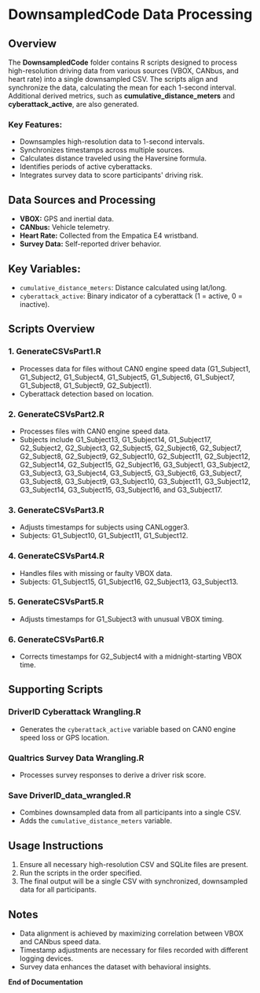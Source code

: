 # DownsampledCode Data Processing

## Overview
The **DownsampledCode** folder contains R scripts designed to process high-resolution driving data from various sources (VBOX, CANbus, and heart rate) into a single downsampled CSV. The scripts align and synchronize the data, calculating the mean for each 1-second interval. Additional derived metrics, such as **cumulative_distance_meters** and **cyberattack_active**, are also generated.

### Key Features:
- Downsamples high-resolution data to 1-second intervals.
- Synchronizes timestamps across multiple sources.
- Calculates distance traveled using the Haversine formula.
- Identifies periods of active cyberattacks.
- Integrates survey data to score participants' driving risk.

## Data Sources and Processing
- **VBOX:** GPS and inertial data.
- **CANbus:** Vehicle telemetry.
- **Heart Rate:** Collected from the Empatica E4 wristband.
- **Survey Data:** Self-reported driver behavior.

## Key Variables:
- `cumulative_distance_meters`: Distance calculated using lat/long.
- `cyberattack_active`: Binary indicator of a cyberattack (1 = active, 0 = inactive).

## Scripts Overview

### 1. GenerateCSVsPart1.R
- Processes data for files without CAN0 engine speed data (G1_Subject1, G1_Subject2, G1_Subject4, G1_Subject5, G1_Subject6, G1_Subject7, G1_Subject8, G1_Subject9, G2_Subject1).
- Cyberattack detection based on location.

### 2. GenerateCSVsPart2.R
- Processes files with CAN0 engine speed data.
- Subjects include G1_Subject13, G1_Subject14, G1_Subject17, G2_Subject2, G2_Subject3, G2_Subject5, G2_Subject6, G2_Subject7, G2_Subject8, G2_Subject9, G2_Subject10, G2_Subject11, G2_Subject12, G2_Subject14, G2_Subject15, G2_Subject16, G3_Subject1, G3_Subject2, G3_Subject3, G3_Subject4, G3_Subject5, G3_Subject6, G3_Subject7, G3_Subject8, G3_Subject9, G3_Subject10, G3_Subject11, G3_Subject12, G3_Subject14, G3_Subject15, G3_Subject16, and G3_Subject17.

### 3. GenerateCSVsPart3.R
- Adjusts timestamps for subjects using CANLogger3.
- Subjects: G1_Subject10, G1_Subject11, G1_Subject12.

### 4. GenerateCSVsPart4.R
- Handles files with missing or faulty VBOX data.
- Subjects: G1_Subject15, G1_Subject16, G2_Subject13, G3_Subject13.

### 5. GenerateCSVsPart5.R
- Adjusts timestamps for G1_Subject3 with unusual VBOX timing.

### 6. GenerateCSVsPart6.R
- Corrects timestamps for G2_Subject4 with a midnight-starting VBOX time.

## Supporting Scripts

### DriverID Cyberattack Wrangling.R
- Generates the `cyberattack_active` variable based on CAN0 engine speed loss or GPS location.

### Qualtrics Survey Data Wrangling.R
- Processes survey responses to derive a driver risk score.

### Save DriverID_data_wrangled.R
- Combines downsampled data from all participants into a single CSV.
- Adds the `cumulative_distance_meters` variable.

## Usage Instructions

1. Ensure all necessary high-resolution CSV and SQLite files are present.
2. Run the scripts in the order specified.
3. The final output will be a single CSV with synchronized, downsampled data for all participants.

## Notes
- Data alignment is achieved by maximizing correlation between VBOX and CANbus speed data.
- Timestamp adjustments are necessary for files recorded with different logging devices.
- Survey data enhances the dataset with behavioral insights.

**End of Documentation**


